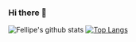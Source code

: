 ### Hi there 👋

<!--
**fellipems/fellipems** is a ✨ _special_ ✨ repository because its `README.md` (this file) appears on your GitHub profile.

Here are some ideas to get you started:

- 🔭 I’m currently working on ...
- 🌱 I’m currently learning ...
- 👯 I’m looking to collaborate on ...
- 🤔 I’m looking for help with ...
- 💬 Ask me about ...
- 📫 How to reach me: ...
- 😄 Pronouns: ...
- ⚡ Fun fact: ...
-->

![Fellipe's github stats](https://github-readme-stats.vercel.app/api?username=fellipems&show_icons=true&theme=dracula)
[![Top Langs](https://github-readme-stats.vercel.app/api/top-langs/?username=fellipems&layout=compact)](https://github.com/anuraghazra/github-readme-stats)


